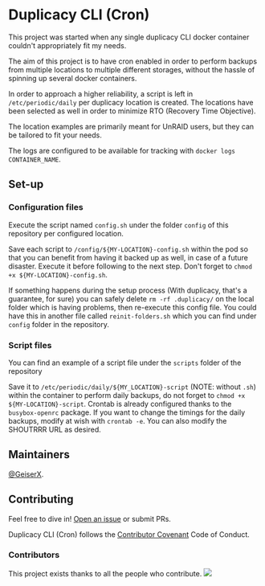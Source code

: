 # Duplicacy CLI (Cron)

This project was started when any single duplicacy CLI docker container couldn't appropriately fit my needs.

The aim of this project is to have cron enabled in order to perform backups from multiple locations to multiple different storages, without the hassle of spinning up several docker containers.

In order to approach a higher reliability, a script is left in `/etc/periodic/daily` per duplicacy location is created. The locations have been selected as well in order to minimize RTO (Recovery Time Objective).

The location examples are primarily meant for UnRAID users, but they can be tailored to fit your needs.

The logs are configured to be available for tracking with `docker logs CONTAINER_NAME`.

## Set-up

### Configuration files

Execute the script named `config.sh` under the folder `config` of this repository per configured location.

Save each script to `/config/${MY-LOCATION}-config.sh` within the pod so that you can benefit from having it backed up as well, in case of a future disaster. Execute it before following to the next step. Don't forget to `chmod +x ${MY-LOCATION}-config.sh`.

If something happens during the setup process (With duplicacy, that's a guarantee, for sure) you can safely delete `rm -rf .duplicacy/` on the local folder which is having problems, then re-execute this config file. You could have this in another file called `reinit-folders.sh` which you can find under `config` folder in the repository.

### Script files

You can find an example of a script file under the `scripts` folder of the repository

Save it to `/etc/periodic/daily/${MY_LOCATION}-script` (NOTE: without `.sh`) within the container to perform daily backups, do not forget to `chmod +x ${MY-LOCATION}-script`. Crontab is already configured thanks to the `busybox-openrc` package. If you want to change the timings for the daily backups, modify at wish with `crontab -e`. You can also modify the SHOUTRRR URL as desired.

## Maintainers

[@GeiserX](https://github.com/GeiserX).

## Contributing

Feel free to dive in! [Open an issue](https://github.com/GeiserX/duplicacy-cli-cron/issues/new) or submit PRs.

Duplicacy CLI (Cron) follows the [Contributor Covenant](http://contributor-covenant.org/version/2/1/) Code of Conduct.

### Contributors

This project exists thanks to all the people who contribute. 
<a href="https://github.com/GeiserX/duplicacy-cli-cron/graphs/contributors"><img src="https://opencollective.com/duplicacy-cli-cron/contributors.svg?width=890&button=false" /></a>

